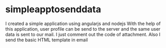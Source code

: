 # simpleapptosenddata
I created a simple application using angularjs and nodejs With the help of this application, user profile can be send to the server and the same user data is sent to our mail. I just comment out the code of attachment. Also I send the basic HTML template in email 
